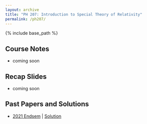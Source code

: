 ```yaml
---
layout: archive
title: "PH 207: Introduction to Special Theory of Relativity"
permalink: /ph207/
---
```

{% include base_path %}

## Course Notes

- coming soon

## Recap Slides

- coming soon

## Past Papers and Solutions

- [2021 Endsem](/files/resources/ph207/endsem_2021.pdf) \| [Solution](/files/resources/ph207/solution_endsem_2021.pdf)
